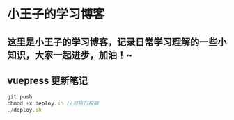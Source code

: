 # 小王子的学习博客
## 这里是小王子的学习博客，记录日常学习理解的一些小知识，大家一起进步，加油！~
## vuepress 更新笔记
```js
git push
chmod +x deploy.sh //可执行权限
./deploy.sh
```